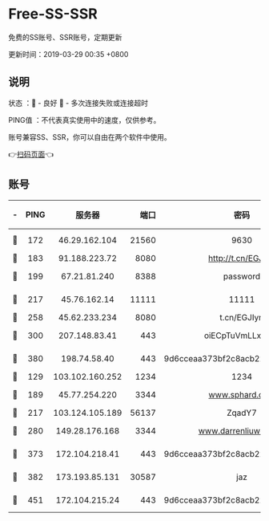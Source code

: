 # Free-SS-SSR

免费的SS账号、SSR账号，定期更新

更新时间：2019-03-29 00:35 +0800

## 说明

状态     ：🙂 - 良好 🙁 - 多次连接失败或连接超时

PING值   ：不代表真实使用中的速度，仅供参考。

账号兼容SS、SSR，你可以自由在两个软件中使用。

👉[扫码页面](https://liesauer.github.io/Free-SS-SSR/)👈

## 账号

|-|PING|服务器|端口|密码|加密方式|区域|
|:----:|:----:|:-----:|-----:|:----:|:----:|:----:|
|🙂|172|46.29.162.104|21560|9630|aes-128-ctr|RU|
|🙂|183|91.188.223.72|8080|http://t.cn/EGJIyrl|rc4-md5|RU|
|🙂|199|67.21.81.240|8388|password|aes-256-cfb|US|
|🙂|217|45.76.162.14|11111|11111|aes-256-cfb|SG|
|🙂|258|45.62.233.234|8080|t.cn/EGJIyrl|rc4-md5|CA|
|🙂|300|207.148.83.41|443|oiECpTuVmLLxk4Ts|aes-256-cfb|AU|
|🙂|380|198.74.58.40|443|9d6cceaa373bf2c8acb22e60b6a58be6|aes-256-cfb|US|
|🙂|129|103.102.160.252|1234|1234|rc4-md5|JP|
|🙂|189|45.77.254.220|3344|www.sphard.com|aes-256-cfb|SG|
|🙂|217|103.124.105.189|56137|ZqadY7|chacha20|US|
|🙂|280|149.28.176.168|3344|www.darrenliuwei.com|aes-256-cfb|AU|
|🙂|373|172.104.218.41|443|9d6cceaa373bf2c8acb22e60b6a58be6|aes-256-cfb|US|
|🙂|382|173.193.85.131|30587|jaz|aes-256-cfb|US|
|🙂|451|172.104.215.24|443|9d6cceaa373bf2c8acb22e60b6a58be6|aes-256-cfb|US|
